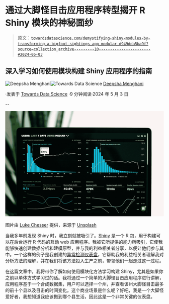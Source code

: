 # 通过大脚怪目击应用程序转型揭开 R Shiny 模块的神秘面纱

> 原文：[`towardsdatascience.com/demystifying-shiny-modules-by-transforming-a-bigfoot-sightings-app-modular-d949dda5ba9f?source=collection_archive---------10-----------------------#2024-05-03`](https://towardsdatascience.com/demystifying-shiny-modules-by-transforming-a-bigfoot-sightings-app-modular-d949dda5ba9f?source=collection_archive---------10-----------------------#2024-05-03)

## 深入学习如何使用模块构建 Shiny 应用程序的指南

[](https://medium.com/@menghani.deepsha?source=post_page---byline--d949dda5ba9f--------------------------------)![Deepsha Menghani](https://medium.com/@menghani.deepsha?source=post_page---byline--d949dda5ba9f--------------------------------)[](https://towardsdatascience.com/?source=post_page---byline--d949dda5ba9f--------------------------------)![Towards Data Science](https://towardsdatascience.com/?source=post_page---byline--d949dda5ba9f--------------------------------) [Deepsha Menghani](https://medium.com/@menghani.deepsha?source=post_page---byline--d949dda5ba9f--------------------------------)

·发表于 [Towards Data Science](https://towardsdatascience.com/?source=post_page---byline--d949dda5ba9f--------------------------------) ·9 分钟阅读·2024 年 5 月 3 日

--

![](img/3528c96646cbc51862cb2a7418cf6b86.png)

图片由 [Luke Chesser](https://unsplash.com/@lukechesser?utm_content=creditCopyText&utm_medium=referral&utm_source=unsplash) 提供，来源于 [Unsplash](https://unsplash.com/photos/graphs-of-performance-analytics-on-a-laptop-screen-JKUTrJ4vK00?utm_content=creditCopyText&utm_medium=referral&utm_source=unsplash)

当我多年前发现 Shiny 时，我立刻就被吸引了。[Shiny](https://shiny.posit.co/) 是一个 R 包，用于构建可以在后台运行 R 代码的互动 web 应用程序。我被它所提供的能力所吸引，它使我能够快速创建数据分析和建模原型，并与我的利益相关者分享，以便让他们参与其中。一个这样的例子是我创建的[异常检测仪表盘](https://hzon6a-deepsha-menghani.shinyapps.io/Sales_forecast_anomalies/)，它帮助我的利益相关者理解我对分析方法的理解，并在我们将该方法投入生产之前，带领他们一起走过这一过程。

在这篇文章中，我将带你了解如何使用模块化方法学习构建 Shiny，尤其是如果你之前以单体方式学习过的话。我将通过一个简单的大脚怪目击应用程序进行讲解，应用程序基于一个合成数据集，用户可以选择一个州，并查看该州大脚怪目击最多的前十个县以及目击的时间变化。这个商业场景是什么呢？好吧，我是一个大脚怪爱好者，我想知道我应该搬到哪个县生活，因此这是一个非常关键的仪表盘。
